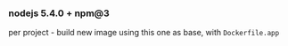 ### nodejs 5.4.0 + npm@3

per project - build new image using this one as base, with `Dockerfile.app`
